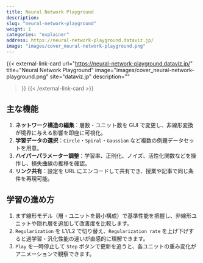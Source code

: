 ```yaml
---
title: Neural Network Playground
description: 
slug: "neural-network-playground"
weight: 1
categories: "explainer"
address: https://neural-network-playground.dataviz.jp/
image: "images/cover_neural-network-playground.png"
---
```


{{< external-link-card
    url="https://neural-network-playground.dataviz.jp/"
    title="Neural Network Playground"
    image="images/cover_neural-network-playground.png"
    site="dataviz.jp"
    description=""
>}}
{{< /external-link-card >}}



## 主な機能

1. **ネットワーク構造の編集**：層数・ユニット数を GUI で変更し、非線形変換が境界に与える影響を即座に可視化。
2. **学習データの選択**：`Circle`・`Spiral`・`Gaussian` など複数の例題データセットを用意。
3. **ハイパーパラメーター調整**：学習率、正則化、ノイズ、活性化関数などを操作し、損失曲線の推移を確認。
4. **リンク共有**：設定を URL にエンコードして共有でき、授業や記事で同じ条件を再現可能。

## 学習の進め方

1. まず線形モデル（層・ユニットを最小構成）で基準性能を把握し、非線形ユニットや隠れ層を追加して改善度を比較します。
2. `Regularization` を L1/L2 で切り替え、`Regularization rate` を上げ下げすると過学習・汎化性能の違いが直感的に理解できます。
3. `Play` を一時停止して `Step` ボタンで更新を追うと、各ユニットの重み変化がアニメーションで観察できます。
